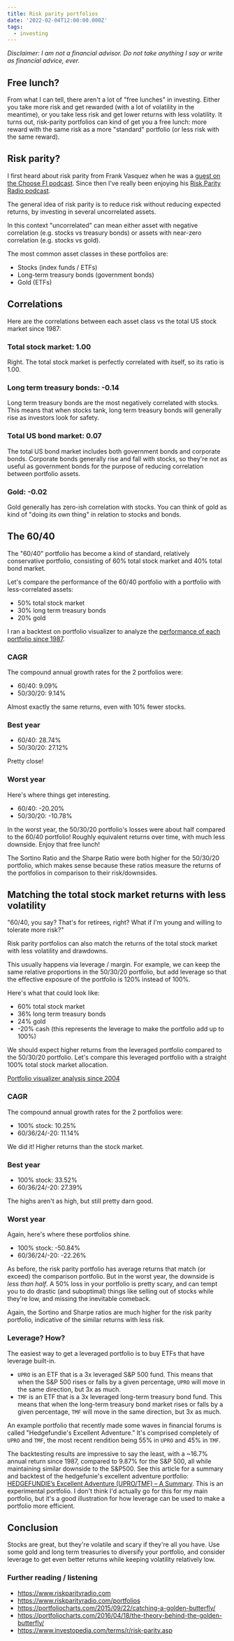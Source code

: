 ```yaml
---
title: Risk parity portfolios
date: '2022-02-04T12:00:00.000Z'
tags:
  - investing
---
```


_Disclaimer: I am not a financial advisor. Do not take anything I say or write as financial advice, ever._

## Free lunch?

From what I can tell, there aren't a lot of "free lunches" in investing. Either you take more risk and get rewarded (with a lot of volatility in the meantime), or you take less risk and get lower returns with less volatility. It turns out, risk-parity portfolios can kind of get you a free lunch: more reward with the same risk as a more "standard" portfolio (or less risk with the same reward).

## Risk parity?

I first heard about risk parity from Frank Vasquez when he was a [guest on the Choose FI podcast](https://www.choosefi.com/are-you-as-diversified-as-you-think-you-are-with-frank-vasquez-ep-313/). Since then I've really been enjoying his [Risk Parity Radio podcast](https://www.riskparityradio.com).

The general idea of risk parity is to reduce risk without reducing expected returns, by investing in several uncorrelated assets.

In this context "uncorrelated" can mean either asset with negative correlation (e.g. stocks vs treasury bonds) or assets with near-zero correlation (e.g. stocks vs gold).

The most common asset classes in these portfolios are:

- Stocks (index funds / ETFs)
- Long-term treasury bonds (government bonds)
- Gold (ETFs)

## Correlations

Here are the correlations between each asset class vs the total US stock market since 1987:

### Total stock market: 1.00

Right. The total stock market is perfectly correlated with itself, so its ratio is 1.00.

### Long term treasury bonds: -0.14

Long term treasury bonds are the most negatively correlated with stocks. This means that when stocks tank, long term treasury bonds will generally rise as investors look for safety.

### Total US bond market: 0.07

The total US bond market includes both government bonds and corporate bonds. Corporate bonds generally rise and fall with stocks, so they're not as useful as government bonds for the purpose of reducing correlation between portfolio assets.

### Gold: -0.02

Gold generally has zero-ish correlation with stocks. You can think of gold as kind of "doing its own thing" in relation to stocks and bonds.

## The 60/40

The "60/40" portfolio has become a kind of standard, relatively conservative portfolio, consisting of 60% total stock market and 40% total bond market.

Let's compare the performance of the 60/40 portfolio with a portfolio with less-correlated assets:

- 50% total stock market
- 30% long term treasury bonds
- 20% gold

I ran a backtest on portfolio visualizer to analyze the [performance of each portfolio since 1987](https://www.portfoliovisualizer.com/backtest-asset-class-allocation?s=y&mode=1&timePeriod=4&startYear=1972&firstMonth=1&endYear=2022&lastMonth=12&calendarAligned=true&includeYTD=false&initialAmount=10000&annualOperation=0&annualAdjustment=0&inflationAdjusted=true&annualPercentage=0.0&frequency=4&rebalanceType=1&absoluteDeviation=5.0&relativeDeviation=25.0&leverageType=0&leverageRatio=0.0&debtAmount=0&debtInterest=0.0&maintenanceMargin=25.0&leveragedBenchmark=false&portfolioNames=true&portfolioName1=60%2F40&portfolioName2=50%2F30%2F20+stocks%2FLTT%2Fgold&asset1=TotalStockMarket&allocation1_1=60&allocation1_2=50&asset2=TotalBond&allocation2_1=40&asset3=SmallCapValue&asset4=ShortTreasury&asset5=LongTreasury&allocation5_2=30&asset6=Gold&allocation6_2=20).

### CAGR

The compound annual growth rates for the 2 portfolios were:

- 60/40: 9.09%
- 50/30/20: 9.14%

Almost exactly the same returns, even with 10% fewer stocks.

### Best year

- 60/40: 28.74%
- 50/30/20: 27.12%

Pretty close!

### Worst year

Here's where things get interesting.

- 60/40: -20.20%
- 50/30/20: -10.78%

In the worst year, the 50/30/20 portfolio's losses were about half compared to the 60/40 portfolio! Roughly equivalent returns over time, with much less downside. Enjoy that free lunch!

The Sortino Ratio and the Sharpe Ratio were both higher for the 50/30/20 portfolio, which makes sense because these ratios measure the returns of the portfolios in comparison to their risk/downsides.

## Matching the total stock market returns with less volatility

"60/40, you say? That's for retirees, right? What if I'm young and willing to tolerate more risk?"

Risk parity portfolios can also match the returns of the total stock market with less volatility and drawdowns.

This usually happens via leverage / margin. For example, we can keep the same relative proportions in the 50/30/20 portfolio, but add leverage so that the effective exposure of the portfolio is 120% instead of 100%.

Here's what that could look like:

- 60% total stock market
- 36% long term treasury bonds
- 24% gold
- -20% cash (this represents the leverage to make the portfolio add up to 100%)

We should expect higher returns from the leveraged portfolio compared to the 50/30/20 portfolio. Let's compare this leveraged portfolio with a straight 100% total stock market allocation.

[Portfolio visualizer analysis since 2004](https://www.portfoliovisualizer.com/backtest-portfolio?s=y&timePeriod=4&startYear=1985&firstMonth=1&endYear=2022&lastMonth=12&calendarAligned=true&includeYTD=false&initialAmount=10000&annualOperation=0&annualAdjustment=0&inflationAdjusted=true&annualPercentage=0.0&frequency=4&rebalanceType=1&absoluteDeviation=5.0&relativeDeviation=25.0&leverageType=0&leverageRatio=0.0&debtAmount=0&debtInterest=0.0&maintenanceMargin=25.0&leveragedBenchmark=false&reinvestDividends=true&showYield=false&showFactors=false&factorModel=3&portfolioNames=false&portfolioName1=Portfolio+1&portfolioName2=Portfolio+2&portfolioName3=Portfolio+3&symbol1=VTSAX&allocation1_1=100&allocation1_2=60&symbol2=TLT&allocation2_2=36&symbol3=GLD&allocation3_2=24&symbol4=CASHX&allocation4_2=-20)

### CAGR

The compound annual growth rates for the 2 portfolios were:

- 100% stock: 10.25%
- 60/36/24/-20: 11.14%

We did it! Higher returns than the stock market.

### Best year

- 100% stock: 33.52%
- 60/36/24/-20: 27.39%

The highs aren't as high, but still pretty darn good.

### Worst year

Again, here's where these portfolios shine.

- 100% stock: -50.84%
- 60/36/24/-20: -22.26%

As before, the risk parity portfolio has average returns that match (or exceed) the comparison portfolio. But in the worst year, the downside is _less than half_. A 50% loss in your portfolio is pretty scary, and can tempt you to do drastic (and suboptimal) things like selling out of stocks while they're low, and missing the inevitable comeback.

Again, the Sortino and Sharpe ratios are much higher for the risk parity portfolio, indicative of the similar returns with less risk.

### Leverage? How?

The easiest way to get a leveraged portfolio is to buy ETFs that have leverage built-in.

- `UPRO` is an ETF that is a 3x leveraged S&P 500 fund. This means that when the S&P 500 rises or falls by a given percentage, `UPRO` will move in the same direction, but 3x as much.
- `TMF` is an ETF that is a 3x leveraged long-term treasury bond fund. This means that when the long-term treasury bond market rises or falls by a given percentage, `TMF` will move in the same direction, but 3x as much.

An example portfolio that recently made some waves in financial forums is called "Hedgefundie's Excellent Adventure." It's comprised completely of `UPRO` and `TMF`, the most recent rendition being 55% in `UPRO` and 45% in `TMF`.

The backtesting results are impressive to say the least, with a ~16.7% annual return since 1987, compared to 9.87% for the S&P 500, all while maintaining similar downside to the S&P500. See this article for a summary and backtest of the hedgefunie's excellent adventure portfolio: [HEDGEFUNDIE’s Excellent Adventure (UPRO/TMF) – A Summary](https://www.optimizedportfolio.com/hedgefundie-adventure/). This is an experimental portfolio. I don't think I'd actually go for this for my main portfolio, but it's a good illustration for how leverage can be used to make a portfolio more efficient.

## Conclusion

Stocks are great, but they're volatile and scary if they're all you have. Use some gold and long term treasuries to diversify your portfolio, and consider leverage to get even better returns while keeping volatility relatively low.

### Further reading / listening

- https://www.riskparityradio.com
- https://www.riskparityradio.com/portfolios
- https://portfoliocharts.com/2015/09/22/catching-a-golden-butterfly/
- https://portfoliocharts.com/2016/04/18/the-theory-behind-the-golden-butterfly/
- https://www.investopedia.com/terms/r/risk-parity.asp

